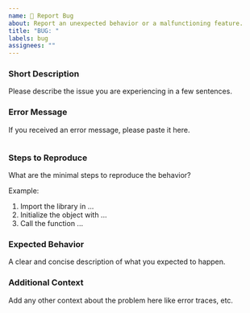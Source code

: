 ```yaml
---
name: 🐞 Report Bug
about: Report an unexpected behavior or a malfunctioning feature.
title: "BUG: "
labels: bug
assignees: ""
---
```


### Short Description

Please describe the issue you are experiencing in a few sentences.

### Error Message

If you received an error message, please paste it here.

```txt

```

### Steps to Reproduce

What are the minimal steps to reproduce the behavior?

Example:

1. Import the library in ...
2. Initialize the object with ...
3. Call the function ...

### Expected Behavior

A clear and concise description of what you expected to happen.

### Additional Context

Add any other context about the problem here like error traces, etc.
